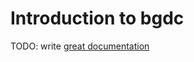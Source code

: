 # Introduction to bgdc

TODO: write [great documentation](http://jacobian.org/writing/what-to-write/)
